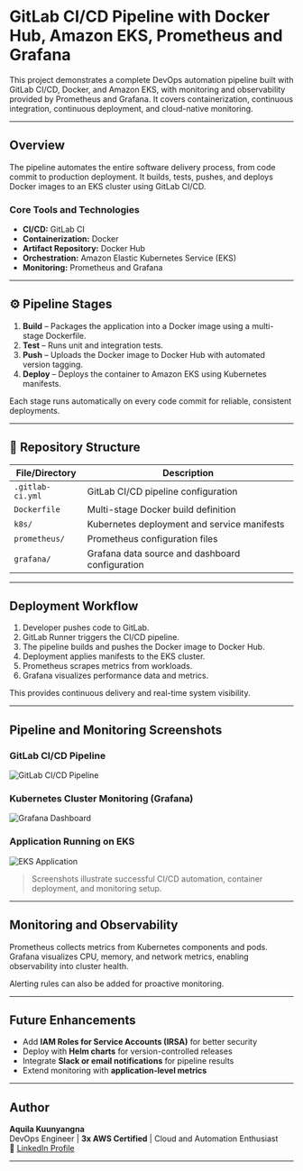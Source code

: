 # GitLab CI/CD Pipeline with Docker Hub, Amazon EKS, Prometheus and Grafana

This project demonstrates a complete DevOps automation pipeline built with GitLab CI/CD, Docker, and Amazon EKS, with monitoring and observability provided by Prometheus and Grafana. It covers containerization, continuous integration, continuous deployment, and cloud-native monitoring.

---

##  Overview

The pipeline automates the entire software delivery process, from code commit to production deployment. It builds, tests, pushes, and deploys Docker images to an EKS cluster using GitLab CI/CD.

### Core Tools and Technologies
- **CI/CD:** GitLab CI  
- **Containerization:** Docker  
- **Artifact Repository:** Docker Hub  
- **Orchestration:** Amazon Elastic Kubernetes Service (EKS)  
- **Monitoring:** Prometheus and Grafana  

---

## ⚙️ Pipeline Stages

1. **Build** – Packages the application into a Docker image using a multi-stage Dockerfile.  
2. **Test** – Runs unit and integration tests.  
3. **Push** – Uploads the Docker image to Docker Hub with automated version tagging.  
4. **Deploy** – Deploys the container to Amazon EKS using Kubernetes manifests.

Each stage runs automatically on every code commit for reliable, consistent deployments.

---

## 📂 Repository Structure

| File/Directory | Description |
|----------------|-------------|
| `.gitlab-ci.yml` | GitLab CI/CD pipeline configuration |
| `Dockerfile` | Multi-stage Docker build definition |
| `k8s/` | Kubernetes deployment and service manifests |
| `prometheus/` | Prometheus configuration files |
| `grafana/` | Grafana data source and dashboard configuration |

---

##  Deployment Workflow

1. Developer pushes code to GitLab.  
2. GitLab Runner triggers the CI/CD pipeline.  
3. The pipeline builds and pushes the Docker image to Docker Hub.  
4. Deployment applies manifests to the EKS cluster.  
5. Prometheus scrapes metrics from workloads.  
6. Grafana visualizes performance data and metrics.

This provides continuous delivery and real-time system visibility.

---

##  Pipeline and Monitoring Screenshots  

###  GitLab CI/CD Pipeline  
![GitLab CI/CD Pipeline](./images/gitlab-pipeline.png)

###  Kubernetes Cluster Monitoring (Grafana)  
![Grafana Dashboard](./images/grafana-dashboard.png)

###  Application Running on EKS  
![EKS Application](./images/eks-app.png)

> Screenshots illustrate successful CI/CD automation, container deployment, and monitoring setup.

---

##  Monitoring and Observability

Prometheus collects metrics from Kubernetes components and pods.  
Grafana visualizes CPU, memory, and network metrics, enabling observability into cluster health.

Alerting rules can also be added for proactive monitoring.

---

##  Future Enhancements

- Add **IAM Roles for Service Accounts (IRSA)** for better security  
- Deploy with **Helm charts** for version-controlled releases  
- Integrate **Slack or email notifications** for pipeline results  
- Extend monitoring with **application-level metrics**

---

##  Author

**Aquila Kuunyangna**  
DevOps Engineer | **3x AWS Certified** | Cloud and Automation Enthusiast  
🔗 [LinkedIn Profile](https://www.linkedin.com/in/aquila-kuunyangna-32a412195)

---


